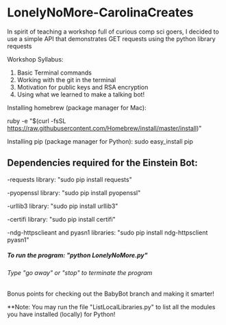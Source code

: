 # LonelyNoMore-CarolinaCreates
In spirit of teaching a workshop full of curious comp sci goers, I decided to use a simple API that demonstrates GET requests using the python library requests

Workshop Syllabus:
1. Basic Terminal commands
2. Working with the git in the terminal
3. Motivation for public keys and RSA encryption
4. Using what we learned to make a talking bot!


Installing homebrew (package manager for Mac):

ruby -e "$(curl -fsSL https://raw.githubusercontent.com/Homebrew/install/master/install)"

Installing pip (package manager for Python):
sudo easy_install pip

<h2>Dependencies required for the Einstein Bot:</h2>

-requests library: "sudo pip install requests" 

-pyopenssl library: "sudo pip install pyopenssl"

-urllib3 library: "sudo pip install urllib3"

-certifi library: "sudo pip install certifi"

-ndg-httpsclieant and pyasn1 libraries: "sudo pip install ndg-httpsclient pyasn1"

<h5>To run the program: "python LonelyNoMore.py"</h5> 
<h6>Type "go away" or "stop" to terminate the program</h6>

Bonus points for checking out the BabyBot branch and making it smarter!

**Note: You may run the file "ListLocalLibraries.py" to list all the modules you have installed (locally) for Python!
